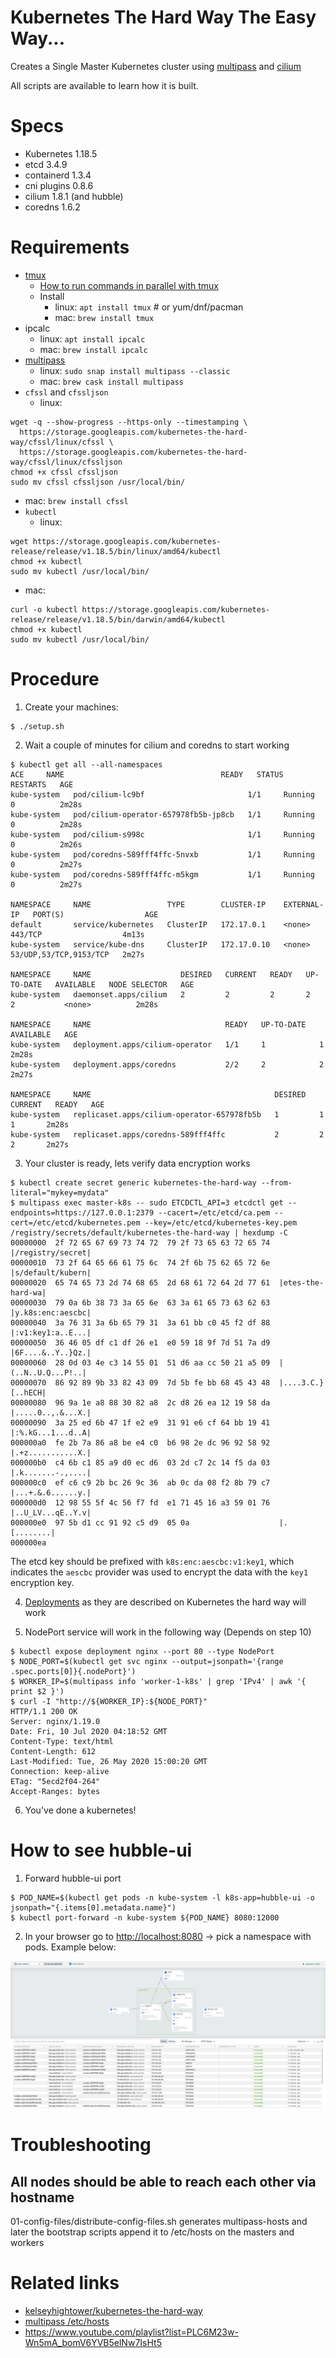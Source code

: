 # Kubernetes The Hard Way The Easy Way...

Creates a Single Master Kubernetes cluster using [multipass](https://github.com/canonical/multipass) and [cilium](https://docs.cilium.io/en/stable/gettingstarted/k8s-install-default/#install-cilium)

All scripts are available to learn how it is built.

# Specs

- Kubernetes 1.18.5
- etcd 3.4.9
- containerd 1.3.4
- cni plugins 0.8.6
- cilium 1.8.1 (and hubble)
- coredns 1.6.2

# Requirements

- [tmux](https://github.com/tmux/tmux)
  - [How to run commands in parallel with tmux](https://github.com/kelseyhightower/kubernetes-the-hard-way/blob/master/docs/01-prerequisites.md#running-commands-in-parallel-with-tmux)
  - Install
    - linux: `apt install tmux` # or yum/dnf/pacman
    - mac: `brew install tmux`
- ipcalc
  - linux: `apt install ipcalc`
  - mac: `brew install ipcalc`
- [multipass](https://github.com/canonical/multipass)
  - linux: `sudo snap install multipass --classic`
  - mac: `brew cask install multipass`
- `cfssl` and `cfssljson`
  - linux:
```shell
wget -q --show-progress --https-only --timestamping \
  https://storage.googleapis.com/kubernetes-the-hard-way/cfssl/linux/cfssl \
  https://storage.googleapis.com/kubernetes-the-hard-way/cfssl/linux/cfssljson
chmod +x cfssl cfssljson
sudo mv cfssl cfssljson /usr/local/bin/
```
  - mac: `brew install cfssl`
- `kubectl`
  - linux:
```shell
wget https://storage.googleapis.com/kubernetes-release/release/v1.18.5/bin/linux/amd64/kubectl
chmod +x kubectl
sudo mv kubectl /usr/local/bin/
```
  - mac:
```shell
curl -o kubectl https://storage.googleapis.com/kubernetes-release/release/v1.18.5/bin/darwin/amd64/kubectl
chmod +x kubectl
sudo mv kubectl /usr/local/bin/
```

# Procedure

1. Create your machines:

```shell
$ ./setup.sh
```

2. Wait a couple of minutes for cilium and coredns to start working

```shell
$ kubectl get all --all-namespaces
ACE     NAME                                   READY   STATUS    RESTARTS   AGE
kube-system   pod/cilium-lc9bf                       1/1     Running   0          2m28s
kube-system   pod/cilium-operator-657978fb5b-jp8cb   1/1     Running   0          2m28s
kube-system   pod/cilium-s998c                       1/1     Running   0          2m26s
kube-system   pod/coredns-589fff4ffc-5nvxb           1/1     Running   0          2m27s
kube-system   pod/coredns-589fff4ffc-m5kgm           1/1     Running   0          2m27s

NAMESPACE     NAME                 TYPE        CLUSTER-IP    EXTERNAL-IP   PORT(S)                  AGE
default       service/kubernetes   ClusterIP   172.17.0.1    <none>        443/TCP                  4m13s
kube-system   service/kube-dns     ClusterIP   172.17.0.10   <none>        53/UDP,53/TCP,9153/TCP   2m27s

NAMESPACE     NAME                    DESIRED   CURRENT   READY   UP-TO-DATE   AVAILABLE   NODE SELECTOR   AGE
kube-system   daemonset.apps/cilium   2         2         2       2            2           <none>          2m28s

NAMESPACE     NAME                              READY   UP-TO-DATE   AVAILABLE   AGE
kube-system   deployment.apps/cilium-operator   1/1     1            1           2m28s
kube-system   deployment.apps/coredns           2/2     2            2           2m27s

NAMESPACE     NAME                                         DESIRED   CURRENT   READY   AGE
kube-system   replicaset.apps/cilium-operator-657978fb5b   1         1         1       2m28s
kube-system   replicaset.apps/coredns-589fff4ffc           2         2         2       2m27s
```

3. Your cluster is ready, lets verify data encryption works

```shell
$ kubectl create secret generic kubernetes-the-hard-way --from-literal="mykey=mydata"
$ multipass exec master-k8s -- sudo ETCDCTL_API=3 etcdctl get --endpoints=https://127.0.0.1:2379 --cacert=/etc/etcd/ca.pem --cert=/etc/etcd/kubernetes.pem --key=/etc/etcd/kubernetes-key.pem /registry/secrets/default/kubernetes-the-hard-way | hexdump -C
00000000  2f 72 65 67 69 73 74 72  79 2f 73 65 63 72 65 74  |/registry/secret|
00000010  73 2f 64 65 66 61 75 6c  74 2f 6b 75 62 65 72 6e  |s/default/kubern|
00000020  65 74 65 73 2d 74 68 65  2d 68 61 72 64 2d 77 61  |etes-the-hard-wa|
00000030  79 0a 6b 38 73 3a 65 6e  63 3a 61 65 73 63 62 63  |y.k8s:enc:aescbc|
00000040  3a 76 31 3a 6b 65 79 31  3a 61 bb c0 45 f2 df 88  |:v1:key1:a..E...|
00000050  36 46 05 df c1 df 26 e1  e0 59 18 9f 7d 51 7a d9  |6F....&..Y..}Qz.|
00000060  28 0d 03 4e c3 14 55 01  51 d6 aa cc 50 21 a5 09  |(..N..U.Q...P!..|
00000070  86 92 89 9b 33 82 43 09  7d 5b fe bb 68 45 43 48  |....3.C.}[..hECH|
00000080  96 9a 1e a8 88 30 82 a8  2c d8 26 ea 12 19 58 da  |.....0..,.&...X.|
00000090  3a 25 ed 6b 47 1f e2 e9  31 91 e6 cf 64 bb 19 41  |:%.kG...1...d..A|
000000a0  fe 2b 7a 86 a8 be e4 c0  b6 98 2e dc 96 92 58 92  |.+z...........X.|
000000b0  c4 6b c1 85 a9 d0 ec d6  03 2d c7 2c 14 f5 da 03  |.k.......-.,....|
000000c0  ef c6 c9 2b bc 26 9c 36  ab 0c da 08 f2 8b 79 c7  |...+.&.6......y.|
000000d0  12 98 55 5f 4c 56 f7 fd  e1 71 45 16 a3 59 01 76  |..U_LV...qE..Y.v|
000000e0  97 5b d1 cc 91 92 c5 d9  05 0a                    |.[........|
000000ea
```

The etcd key should be prefixed with `k8s:enc:aescbc:v1:key1`, which indicates the `aescbc` provider was used to encrypt the data with the `key1` encryption key.

4. [Deployments](https://github.com/kelseyhightower/kubernetes-the-hard-way/blob/master/docs/13-smoke-test.md#deployments) as they are described on Kubernetes the hard way will work

5. NodePort service will work in the following way (Depends on step 10)

```shell
$ kubectl expose deployment nginx --port 80 --type NodePort
$ NODE_PORT=$(kubectl get svc nginx --output=jsonpath='{range .spec.ports[0]}{.nodePort}')
$ WORKER_IP=$(multipass info 'worker-1-k8s' | grep 'IPv4' | awk '{ print $2 }')
$ curl -I "http://${WORKER_IP}:${NODE_PORT}"
HTTP/1.1 200 OK
Server: nginx/1.19.0
Date: Fri, 10 Jul 2020 04:18:52 GMT
Content-Type: text/html
Content-Length: 612
Last-Modified: Tue, 26 May 2020 15:00:20 GMT
Connection: keep-alive
ETag: "5ecd2f04-264"
Accept-Ranges: bytes
```

6. You've done a kubernetes!

# How to see hubble-ui

1. Forward hubble-ui port

```shell
$ POD_NAME=$(kubectl get pods -n kube-system -l k8s-app=hubble-ui -o jsonpath="{.items[0].metadata.name}")
$ kubectl port-forward -n kube-system ${POD_NAME} 8080:12000
```

2. In your browser go to [http://localhost:8080](http://localhost:8080) -> pick a namespace with pods. Example below:

![cilium-hubble-ui](./img/Cilium-Hubble-UI.png)

# Troubleshooting

## All nodes should be able to reach each other via hostname

01-config-files/distribute-config-files.sh generates multipass-hosts and later the bootstrap scripts append it to /etc/hosts on the masters and workers

# Related links
- [kelseyhightower/kubernetes-the-hard-way](https://github.com/kelseyhightower/kubernetes-the-hard-way)
- [multipass /etc/hosts](https://github.com/canonical/multipass/issues/853#issuecomment-630097263)
- https://www.youtube.com/playlist?list=PLC6M23w-Wn5mA_bomV6YVB5elNw7IsHt5
